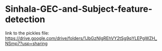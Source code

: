 # Sinhala-GEC-and-Subject-feature-detection

link to the pickles file:
https://drive.google.com/drive/folders/1JbGzNlgREhVY2tSg9qYLEPgWZH_NSmp7?usp=sharing
